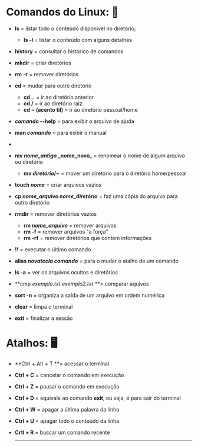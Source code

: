 # Comandos do Linux: 🐧

- **ls** = listar todo o conteúdo disponível no diretório;
  - **ls -l** = listar o conteúdo com alguns detalhes
- **history** = consultar o histórico de comandos
- **mkdir** = criar diretórios
- **rm -r** = remover diretórios
- **cd** = mudar para outro diretório
  - **cd ..** = ir ao diretório anterior
  - **cd /** = ir ao diretório raiz
  - **cd ~ (acento til)** = ir ao diretório pessoal/home
- **_comando_ --help** = para exibir o arquivo de ajuda  
- **man _comando_** = para exibir o manual  
- 
- **mv _nome_antigo_ _nome_novo**_ = renomear o nome de algum arquivo ou diretório
  - **mv _diretório_/~** = mover um diretório para o diretório home/pessoal
- **touch _nome_** = criar arquivos vazios
- **cp _nome_arquivo_ _nome_diretório_** = faz uma cópia do arquivo para outro diretório
- **rmdir** = remover diretórios vazios
  - **rm _nome_arquivo_** = remover arquivos
  - **rm -f** = remover arquivos "a força"
  - **rm -rf** = remover diretórios que contém informações
- **!!** = executar o último comando
- **alias _novatecla_ _comando_** =  para o mudar o atalho de um comando
- **ls -a** = ver os arquivos ocultos e diretórios 
- **cmp _exemplo.txt_ _exemplo2.txt_ **= comparar aquivos
- **sort -n** = organiza a saída de um arquivo em ordem numérica 

- **clear** = limpa o terminal
- **exit** = finalizar a sessão



# Atalhos: 🖥️

- **Ctrl + Alt + T **= acessar o terminal

- **Ctrl + C** = cancelar o comando em execução

- **Ctrl + Z** = pausar o comando em execução

- **Ctrl + D** = equivale ao comando **exit**, ou seja, é para sair do terminal

- **Ctrl + W** = apagar a última palavra da linha

- **Ctrl + U** = apagar todo o conteúdo da linha

- **Crtl + R** = buscar um comando recente

  ****

  